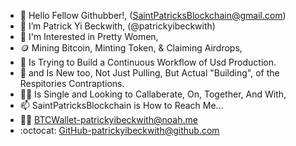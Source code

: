 - 👋 Hello Fellow Githubber!, (SaintPatricksBlockchain@gmail.com)
- 👼 I’m Patrick Yi Beckwith, (@patrickyibeckwith)
- 👀 I'm Interested in Pretty Women,
- 🪙 Mining Bitcoin, Minting Token, & Claiming Airdrops,
- 🌱 Is Trying to Build a Continuous Workflow of Usd Production.
- 💞 and Is New too, Not Just Pulling, But Actual "Building", of the Respitories Contraptions.
- 👰‍♀️ Is Single and Looking to Callaberate, On, Together, And With,
- 📫 SaintPatricksBlockchain is How to Reach Me...
- 👱‍♀️ BTCWallet-patrickyibeckwith@noah.me
- :octocat: GitHub-patrickyibeckwith@github.com
<!---
patrickyibeckwith/patrickyibeckwith is a ✨ special ✨ repository because its `README.md` (this file) appears on your GitHub profile.
You can click the Preview link to take a look at your changes.
--->
